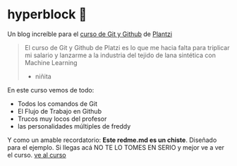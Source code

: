 # hyperblock :checkered_flag:
Un blog increíble para el [curso de Git y Github](https://platzi.com/cursos/git-github/ "curso de Git y Github") de [Plantzi](https://platzi.com/ "Plantzi")
>El curso de Git y Github de Platzi es lo que me hacia falta para triplicar mi salario y lanzarme a la industria del tejido de lana sintética con Machine Learning
> - niñita

En este curso vemos de todo:
* Todos los comandos de Git
* El Flujo de Trabajo en Github 
* Trucos muy locos del profesor
* las personalidades múltiples de freddy

Y como un amable recordatorio: **Este redme.md es un chiste**. Diseñado para el ejemplo. Si llegas acá NO TE LO TOMES EN SERIO y mejor ve a ver el curso. [ve al curso](https://platzi.com/cursos/git-github/ "ve al curso") 
